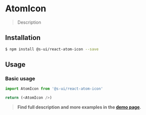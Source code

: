 # AtomIcon

> Description

<!-- ![](./assets/preview.png) -->

## Installation

```sh
$ npm install @s-ui/react-atom-icon --save
```

## Usage

### Basic usage
```js
import AtomIcon from '@s-ui/react-atom-icon'

return (<AtomIcon />)
```


> **Find full description and more examples in the [demo page](#).**